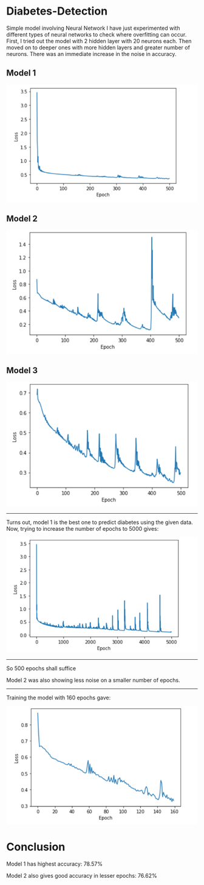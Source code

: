 # Diabetes-Detection

Simple model involving Neural Network
I have just experimented with different types of neural networks to check where overfitting can occur. 
First, I tried out the model with 2 hidden layer with 20 neurons each. Then moved on to deeper ones with more hidden layers and greater number of neurons.
There was an immediate increase in the noise in accuracy. 

## Model 1

![](/assets/model1.PNG)

## Model 2 

![](/assets/model2.PNG)

## Model 3

![](/assets/model3.PNG)

<hr>

Turns out, model 1 is the best one to predict diabetes using the given data. 
Now, trying to increase the number of epochs to 5000 gives:

![](/assets/model1-2.PNG)

<hr>

So 500 epochs shall suffice

Model 2 was also showing less noise on a smaller number of epochs. 

<hr>
  
Training the model with 160 epochs gave:

![](/assets/model2-2.PNG)

# Conclusion 

Model 1 has highest accuracy: 78.57%

Model 2 also gives good accuracy in lesser epochs: 76.62%
